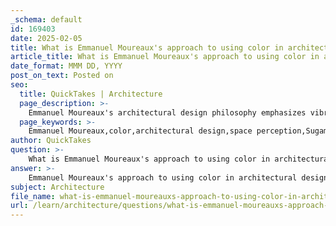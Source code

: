 ```yaml
---
_schema: default
id: 169403
date: 2025-02-05
title: What is Emmanuel Moureaux's approach to using color in architectural design, and how does it impact space perception?
article_title: What is Emmanuel Moureaux's approach to using color in architectural design, and how does it impact space perception?
date_format: MMM DD, YYYY
post_on_text: Posted on
seo:
  title: QuickTakes | Architecture
  page_description: >-
    Emmanuel Moureaux's architectural design philosophy emphasizes vibrant colors and playful elements to enhance space perception, foster community engagement, and improve user experience, exemplified in projects like Sugamo Shinkin Bank.
  page_keywords: >-
    Emmanuel Moureaux,color,architectural design,space perception,Sugamo Shinkin Bank,vibrant colors,playful designs,community connection,nature integration,customer experience,design philosophy
author: QuickTakes
question: >-
    What is Emmanuel Moureaux's approach to using color in architectural design, and how does it impact space perception?
answer: >-
    Emmanuel Moureaux's approach to using color in architectural design is characterized by a vibrant and playful philosophy that significantly impacts space perception. His work, particularly with the Sugamo Shinkin Bank, exemplifies how color can transform environments and enhance user experiences.\n\n### Key Aspects of Moureaux's Approach:\n\n1. **Bright Colors and Playful Designs**: Moureaux emphasizes the use of bright colors to create lively atmospheres. This approach not only makes spaces visually appealing but also fosters a sense of joy and hospitality. The bank's motto, "Turn joy into joy," reflects this intention, aiming to create an inviting environment for customers.\n\n2. **Dividing Space with Color**: Moureaux employs the concept of "dividing space with color," which allows for the creation of three-dimensional spaces. This technique helps to delineate areas within a larger environment, guiding movement and interaction while also adding depth and rhythm to the overall design. For instance, the colorful stainless-steel sticks in the bank's design serve as both aesthetic elements and spatial dividers, enhancing the perception of the space.\n\n3. **Impact on Space Perception**: The use of color in Moureaux's designs influences how individuals perceive and interact with spaces. Colors can evoke specific emotions and create distinct atmospheres. For example, a vibrant color palette can make a space feel more open and welcoming, encouraging people to linger and engage with their surroundings. This is particularly important in public spaces like banks, where customer experience is paramount.\n\n4. **Integration with Nature**: Moureaux's designs often incorporate elements of nature, further enhancing the sensory experience. The integration of outdoor and indoor spaces, as seen in the aerial garden concept, not only beautifies the environment but also connects users with nature, which can have a calming effect and improve overall well-being.\n\n5. **Community Connection**: By using color and design to create recognizable and engaging spaces, Moureaux's work fosters a sense of community. The architectural features, such as layered spaces and vibrant facades, blend with the surrounding environment, making the building a part of the community fabric.\n\nIn summary, Emmanuel Moureaux's approach to color in architectural design is a powerful tool for shaping space perception. His focus on bright colors, playful designs, and the strategic use of color to divide and define spaces creates environments that are not only aesthetically pleasing but also enhance user experience and community engagement.
subject: Architecture
file_name: what-is-emmanuel-moureauxs-approach-to-using-color-in-architectural-design-and-how-does-it-impact-space-perception.md
url: /learn/architecture/questions/what-is-emmanuel-moureauxs-approach-to-using-color-in-architectural-design-and-how-does-it-impact-space-perception
---
```


&nbsp;